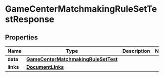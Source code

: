 

# GameCenterMatchmakingRuleSetTestResponse


## Properties

| Name | Type | Description | Notes |
|------------ | ------------- | ------------- | -------------|
|**data** | [**GameCenterMatchmakingRuleSetTest**](GameCenterMatchmakingRuleSetTest.md) |  |  |
|**links** | [**DocumentLinks**](DocumentLinks.md) |  |  |



